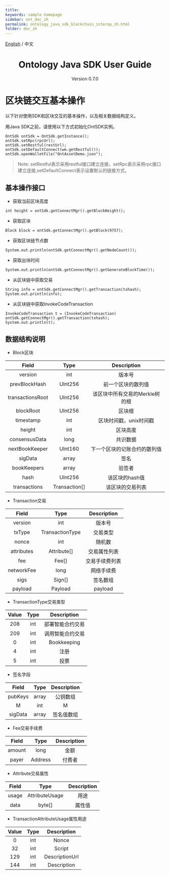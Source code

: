 ```yaml
---
title: 
keywords: sample homepage
sidebar: ont_doc_zh
permalink: ontology_java_sdk_blockchain_interop_zh.html
folder: doc_zh
---
```


[English](./ontology_java_sdk_blockchain_interop_en.html) / 中文

<h1 align="center"> Ontology Java SDK User Guide </h1>
<p align="center" class="version">Version 0.7.0 </p>

# 区块链交互基本操作

以下针对使用SDK和区块交互的基本操作，以及相关数据结构定义。

用Java SDK之前，请使用以下方式初始化OntSDK实例。

```
OntSdk ontSdk = OntSdk.getInstance();
ontSdk.setRpc(rpcUrl);
ontSdk.setRestful(restUrl);
ontSdk.setDefaultConnect(wm.getRestful());
ontSdk.openWalletFile("OntAssetDemo.json");
```
> Note: setRestful表示采用restful接口建立连接，setRpc表示采用rpc接口建立连接,setDefaultConnect表示设置默认的链接方式。

## 基本操作接口

* 获取当前区块高度
```
int height = ontSdk.getConnectMgr().getBlockHeight();
```

* 获取区块

```
Block block = ontSdk.getConnectMgr().getBlock(9757);
```

* 获取区块链节点数

```
System.out.println(ontSdk.getConnectMgr().getNodeCount());
```

* 获取出块时间

```
System.out.println(ontSdk.getConnectMgr().getGenerateBlockTime());
```

* 从区块链中获取交易

```
String info = ontSdk.getConnectMgr().getTransaction(txhash);
System.out.println(info);
```
* 从区块链中获取InvokeCodeTransaction

```
InvokeCodeTransaction t = (InvokeCodeTransaction) ontSdk.getConnectMgr().getTransaction(txhash);
System.out.println(t);
```
## 数据结构说明

* Block区块

| Field     |     Type |   Description   | 
| :--------------: | :--------:| :------: |
|    version|   int|  版本号  |
|    prevBlockHash|   UInt256|  前一个区块的散列值|
|    transactionsRoot|   UInt256|  该区块中所有交易的Merkle树的根|
|    blockRoot|   UInt256| 区块根|
|    timestamp|   int| 区块时间戳，unix时间戳  |
|    height|   int|  区块高度  |
|    consensusData|   long |  共识数据 |
|    nextBookKeeper|   UInt160 |  下一个区块的记账合约的散列值 |
|    sigData|   array|  签名 |
|    bookKeepers|   array|  验签者 |
|    hash|   UInt256 |  该区块的hash值 |
|    transactions|   Transaction[] |  该区块的交易列表 |


* Transaction交易

| Field     |     Type |   Description   | 
| :--------------: | :--------:| :------: |
|    version|   int|  版本号  |
|    txType|   TransactionType|  交易类型|
|    nonce|   int |  随机数|
|    attributes|   Attribute[]|  交易属性列表 |
|    fee|   Fee[] |  交易手续费列表 |
|    networkFee|   long| 网络手续费  |
|    sigs|   Sign[]|   签名数组  |
|    payload| Payload |  payload  |


* TransactionType交易类型

| Value     |     Type |   Description   | 
| :--------------: | :--------:| :------: |
|    208|   int |  部署智能合约交易|
|    209|   int | 调用智能合约交易 |
|      0|   int |     Bookkeeping   |
|      4|   int |     注册       |
|      5|   int |     投票 |


* 签名字段

| Field     |     Type |   Description   | 
| :--------------: | :--------:| :------: |
|    pubKeys|   array |  公钥数组|
|    M|   int | M |
|    sigData|   array | 签名值数组 |


* Fee交易手续费

| Field     |     Type |   Description   | 
| :--------------: | :--------:| :------: |
|    amount|   long|  金额|
|    payer|   Address | 付费者 |

* Attribute交易属性

| Field    |     Type |   Description   | 
| :--------------: | :--------:| :------: |
|    usage |   AttributeUsage |  用途|
|    data|   byte[] | 属性值 |


* TransactionAttributeUsage属性用途

| Value     |     Type |   Description   | 
| :--------------: | :--------:| :------: |
|    0|   int|  Nonce|
|    32|   int | Script |
|    129|   int | DescriptionUrl |
|    144|   int | Description |
